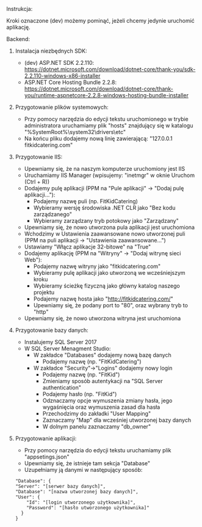 Instrukcja:

Kroki oznaczone (dev) możemy pominąć, jeżeli chcemy jedynie uruchomić aplikację.

Backend:
1. Instalacja niezbędnych SDK:
	- (dev) ASP.NET SDK 2.2.110: https://dotnet.microsoft.com/download/dotnet-core/thank-you/sdk-2.2.110-windows-x86-installer
	- ASP.NET Core Hosting Bundle 2.2.8: https://dotnet.microsoft.com/download/dotnet-core/thank-you/runtime-aspnetcore-2.2.8-windows-hosting-bundle-installer
	
2. Przygotowanie plików systemowych:
	- Przy pomocy narzędzia do edycji tekstu uruchomionego w trybie administratora uruchamiamy plik "hosts" znajdujący się w katalogu "%SystemRoot%\system32\drivers\etc"
	- Na końcu pliku dodajemy nową linię zawierającą: "127.0.0.1 fitkidcatering.com"
	
3. Przygotowanie IIS:
	- Upewniamy się, że na naszym komputerze uruchomiony jest IIS
	- Uruchamiamy IIS Manager (wpisujemy: "inetmgr" w oknie Uruchom (Ctrl + R))
	- Dodajemy pulę aplikacji (PPM na "Pule aplikacji" -> "Dodaj pulę aplikacji..."):
		- Podajemy nazwę puli (np. FitKidCatering)
		- Wybieramy wersję środowiska .NET CLR jako "Bez kodu zarządzanego"
		- Wybieramy zarządzany tryb potokowy jako "Zarządzany"
	- Upewniamy się, że nowo utworzona pula aplikacji jest uruchomiona
	- Wchodzimy w Ustawienia zaawansowane nowo utworzonej puli (PPM na puli aplikacji -> "Ustawienia zaawansowane...")
	- Ustawiamy "Włącz aplikacje 32-bitowe" na "True"
	- Dodajemy aplikację (PPM na "Witryny" -> "Dodaj witrynę sieci Web"):
		- Podajemy nazwę witryny jako "fitkidcatering.com"
		- Wybieramy pulę aplikacji jako utworzoną we wcześniejszym kroku
		- Wybieramy ścieżkę fizyczną jako główny katalog naszego projektu
		- Podajemy nazwę hosta jako "http://fitkidcatering.com/"
		- Upewniamy się, że podany port to "80", oraz wybrany tryb to "http"
	- Upewniamy się, że nowo utworzona witryna jest uruchomiona
	
4. Przygotowanie bazy danych:
	- Instalujemy SQL Server 2017
	- W SQL Server Menagment Studio:
		- W zakładce "Databases" dodajemy nową bazę danych
			- Podajemy nazwę (np. "FitKidCatering")
		- W zakładce "Security"->"Logins" dodajemy nowy login
			- Podajemy nazwę (np. "FitKid")
			- Zmieniamy sposób autentykacji na "SQL Server authentication"
			- Podajemy hasło (np. "FitKid")
			- Odznaczamy opcje wymuszenia zmiany hasła, jego wygaśnięcia oraz wymuszenia zasad dla hasła
			- Przechodzimy do zakładki "User Mapping"
			- Zaznaczamy "Map" dla wcześniej utworzonej bazy danych
			- W dolnym panelu zaznaczamy "db_owner"

5. Przygotowanie aplikacji:
	- Przy pomocy narzędzia do edycji tekstu uruchamiamy plik "appsetings.json"
	- Upewniamy się, że istnieje tam sekcja "Database"
	- Uzupełniamy ją danymi w następujący sposób:
	```
	"Database": {
    "Server": "[serwer bazy danych]",
    "Database": "[nazwa utworzonej bazy danych]",
    "User": {
		"Id": "[login utworzonego użytkownika]",
		"Password": "[hasło utworzonego użytkownika]"
	  }
	}
	```